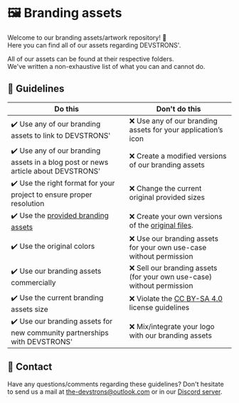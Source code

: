 # 🖼 Branding assets

Welcome to our branding assets/artwork repository! 🎉\
Here you can find all of our assets regarding DEVSTRONS'.

All of our assets can be found at their respective folders.\
We've written a non-exhaustive list of what you can and cannot do.

## 📜 Guidelines

| Do this                                                         | Don't do this                                                       |
| ------------------------------------------------------------ | ------------------------------------------------------------ |
| :heavy_check_mark: Use any of our branding assets to link to DEVSTRONS' | :x: Use any of our branding assets for your application’s icon |
| :heavy_check_mark: Use any of our branding assets in a blog post or news article about DEVSTRONS' | :x: Create a modified versions of our branding assets |
| :heavy_check_mark: Use the right format for your project to ensure proper resolution | :x: Change the current original provided sizes                  |
| :heavy_check_mark: Use the [provided branding assets](https://github.com/devstrons/artwork) | :x: Create your own versions of the [original files](https://github.com/devstrons/artwork). |                             |
| :heavy_check_mark: Use the original colors                  |               :x: Use our branding assets for your own use-case without permission
| :heavy_check_mark: Use our branding assets commercially      |               :x: Sell our branding assets (for your own use-case) without permission
| :heavy_check_mark: Use the current branding assets size      |               :x: Violate the [CC BY-SA 4.0](https://creativecommons.org/licenses/by-sa/4.0/) license guidelines
| :heavy_check_mark: Use our branding assets for new community partnerships with DEVSTRONS'                     |               :x: Mix/integrate your logo with our branding assets

## 📧 Contact

Have any questions/comments regarding these guidelines? Don't hesitate\
to send us a mail at the-devstrons@outlook.com or in our [Discord server](https://discord.gg/MVujzTBqed).
